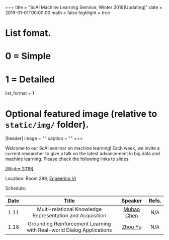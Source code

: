 +++
title = "ScAI Machine Learning Seminar, Winter 2019(Updating)"
date = 2019-01-01T00:00:00
math = false
highlight = true

# List fomat.
#   0 = Simple
#   1 = Detailed
list_format = 1

# Optional featured image (relative to `static/img/` folder).
[header]
image = ""
caption = ""
+++

Welcome to our ScAI seminar on machine learning! Each week, we invite a current researcher to give a talk on the latest advancement in big data and machine learning. Please check the following links to slides.

[\[Winter 2019\]](https://scai.cs.ucla.edu/?page_id=373)

Location: Room 289, [Engeering VI](https://goo.gl/maps/UajRgvm2TRR2)

Schedule:

|  Date |                        Title                        |               Speaker              |  Refs. |
|:-----:|:---------------------------------------------------:|:----------------------------------:|:----------:|
| 1.11 | Multi-relational Knowledge Representation and Acquisition | [Muhao Chen](http://yellowstone.cs.ucla.edu/~muhao/) |  N/A |
| 1.18 | Grounding Reinforcement Learning with Real-world Dialog Applications | [Zhou Yu](http://zhouyu.cs.ucdavis.edu/) |  N/A |